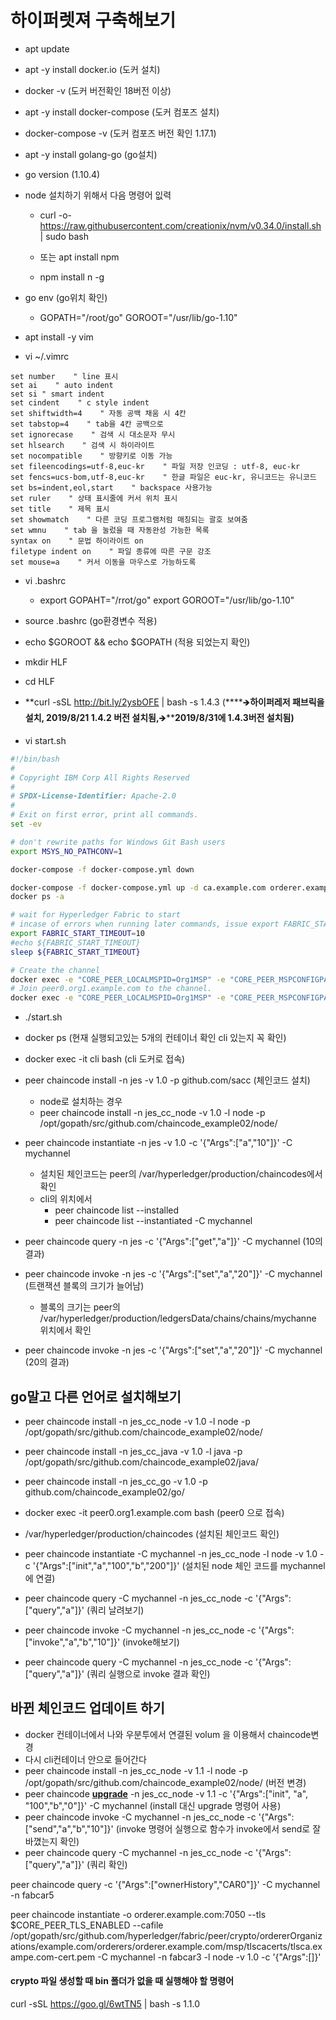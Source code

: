 # 하이퍼렛져 구축해보기



- apt update

- apt -y install docker.io (도커 설치)

- docker -v (도커 버전확인 18버전 이상)

- apt -y install docker-compose (도커 컴포즈 설치)

- docker-compose -v (도커 컴포즈 버전 확인 1.17.1)

- apt -y install golang-go (go설치)

- go version (1.10.4)

- node 설치하기 위해서 다음 명령어 잆력

  - curl -o- https://raw.githubusercontent.com/creationix/nvm/v0.34.0/install.sh | sudo bash

  - 또는 apt install npm
  - npm install n -g

- go env (go위치 확인)

  - GOPATH="/root/go"
    GOROOT="/usr/lib/go-1.10"

- apt install -y vim

- vi ~/.vimrc

```vimrc
set number    " line 표시
set ai    " auto indent
set si " smart indent
set cindent    " c style indent
set shiftwidth=4    " 자동 공백 채움 시 4칸
set tabstop=4    " tab을 4칸 공백으로
set ignorecase    " 검색 시 대소문자 무시
set hlsearch    " 검색 시 하이라이트
set nocompatible    " 방향키로 이동 가능
set fileencodings=utf-8,euc-kr    " 파일 저장 인코딩 : utf-8, euc-kr
set fencs=ucs-bom,utf-8,euc-kr    " 한글 파일은 euc-kr, 유니코드는 유니코드
set bs=indent,eol,start    " backspace 사용가능
set ruler    " 상태 표시줄에 커서 위치 표시
set title    " 제목 표시
set showmatch    " 다른 코딩 프로그램처럼 매칭되는 괄호 보여줌
set wmnu    " tab 을 눌렀을 때 자동완성 가능한 목록
syntax on    " 문법 하이라이트 on
filetype indent on    " 파일 종류에 따른 구문 강조
set mouse=a    " 커서 이동을 마우스로 가능하도록

```

- vi .bashrc
  - export GOPAHT="/rrot/go"
    export GOROOT="/usr/lib/go-1.10"
- source .bashrc (go환경변수 적용)
- echo $GOROOT && echo $GOPATH (적용 되었는지 확인)
- mkdir HLF
- cd HLF
- **curl -sSL http://bit.ly/2ysbOFE | bash -s 1.4.3 (****🡺****하이퍼레저 패브릭을 설치, 2019/8/21 1.4.2 버전 설치됨,****🡺****2019/8/31에 1.4.3버전 설치됨)**

- vi start.sh

```sh
#!/bin/bash
#
# Copyright IBM Corp All Rights Reserved
#
# SPDX-License-Identifier: Apache-2.0
#
# Exit on first error, print all commands.
set -ev

# don't rewrite paths for Windows Git Bash users
export MSYS_NO_PATHCONV=1

docker-compose -f docker-compose.yml down

docker-compose -f docker-compose.yml up -d ca.example.com orderer.example.com peer0.org1.example.com couchdb cli (🡸 요기에 이렇게 cli 추가)
docker ps -a

# wait for Hyperledger Fabric to start
# incase of errors when running later commands, issue export FABRIC_START_TIMEOUT=<larger number>
export FABRIC_START_TIMEOUT=10
#echo ${FABRIC_START_TIMEOUT}
sleep ${FABRIC_START_TIMEOUT}

# Create the channel
docker exec -e "CORE_PEER_LOCALMSPID=Org1MSP" -e "CORE_PEER_MSPCONFIGPATH=/etc/hyperledger/msp/users/Admin@org1.example.com/msp" peer0.org1.example.com peer channel create -o orderer.example.com:7050 -c mychannel -f /etc/hyperledger/configtx/channel.tx
# Join peer0.org1.example.com to the channel.
docker exec -e "CORE_PEER_LOCALMSPID=Org1MSP" -e "CORE_PEER_MSPCONFIGPATH=/etc/hyperledger/msp/users/Admin@org1.example.com/msp" peer0.org1.example.com peer channel join -b mychannel.block

```

- ./start.sh
- docker ps (현재 실행되고있는 5개의 컨테이너 확인 cli 있는지 꼭 확인)
- docker exec -it cli bash (cli 도커로 접속)
- peer chaincode install -n jes -v 1.0 -p github.com/sacc (체인코드 설치)
  - node로 설치하는 경우
  - peer chaincode install -n jes_cc_node -v 1.0 -l node -p /opt/gopath/src/github.com/chaincode_example02/node/

- peer chaincode instantiate -n jes -v 1.0 -c '{"Args":["a","10"]}' -C mychannel
  - 설치된 체인코드는 peer의 /var/hyperledger/production/chaincodes에서 확인
  - cli의 위치에서 
    - peer chaincode list --installed 
    - peer chaincode list --instantiated -C mychannel
- peer chaincode query -n jes -c '{"Args":["get","a"]}' -C mychannel (10의 결과)
- peer chaincode invoke -n jes -c '{"Args":["set","a","20"]}' -C mychannel (트랜잭션 블록의 크기가 늘어남)
  - 블록의 크기는 peer의 /var/hyperledger/production/ledgersData/chains/chains/mychanne 위치에서 확인
- peer chaincode invoke -n jes -c '{"Args":["set","a","20"]}' -C mychannel (20의 결과)





## go말고 다른 언어로 설치해보기

- peer chaincode install -n jes_cc_node -v 1.0 -l node -p /opt/gopath/src/github.com/chaincode_example02/node/
- peer chaincode install -n jes_cc_java -v 1.0 -l java -p /opt/gopath/src/github.com/chaincode_example02/java/
- peer chaincode install -n jes_cc_go -v 1.0 -p github.com/chaincode_example02/go/



- docker exec -it peer0.org1.example.com bash (peer0 으로 접속)
-  /var/hyperledger/production/chaincodes (설치된 체인코드 확인)
- peer chaincode instantiate -C mychannel -n jes_cc_node -l node -v 1.0 -c '{"Args":["init","a","100","b","200"]}'  (설치된 node  체인 코드를 mychannel에 연결)
-  peer chaincode query -C mychannel -n jes_cc_node -c '{"Args":["query","a"]}' (쿼리 날려보기)
- peer chaincode invoke -C mychannel -n jes_cc_node -c '{"Args":["invoke","a","b","10"]}' (invoke해보기)
- peer chaincode query -C mychannel -n jes_cc_node -c '{"Args":["query","a"]}' (쿼리 실행으로 invoke 결과 확인)



## 바뀐 체인코드 업데이트 하기

- docker 컨테이너에서 나와 우분투에서 연결된 volum 을 이용해서  chaincode변경
- 다시 cli컨테이너 안으로 들어간다
- peer chaincode install -n jes_cc_node -v 1.1 -l node -p /opt/gopath/src/github.com/chaincode_example02/node/ (버전 변경)
- peer chaincode **<u>upgrade</u>** -n jes_cc_node -v 1.1 -c '{"Args":["init", "a", "100","b","0"]}' -C mychannel    (install 대신 upgrade 명령어 사용)
- peer chaincode invoke -C mychannel -n jes_cc_node -c '{"Args":["send","a","b","10"]}' 
  (invoke 명령어 실행으로 함수가 invoke에서 send로 잘 바꼈는지 확인)
- peer chaincode query -C mychannel -n jes_cc_node -c '{"Args":["query","a"]}'
  (쿼리 확인)









peer chaincode query -c '{"Args":["ownerHistory","CAR0"]}' -C mychannel  -n fabcar5



peer chaincode instantiate -o orderer.example.com:7050 --tls $CORE_PEER_TLS_ENABLED --cafile /opt/gopath/src/github.com/hyperledger/fabric/peer/crypto/ordererOrganizations/example.com/orderers/orderer.example.com/msp/tlscacerts/tlsca.exampe.com-cert.pem -C mychannel -n fabcar3 -l node -v 1.0 -c '{"Args":[]}'



#### crypto 파일 생성할 때 bin 폴더가 없을 때 실행해야 할 명령어

curl -sSL https://goo.gl/6wtTN5 | bash -s 1.1.0

